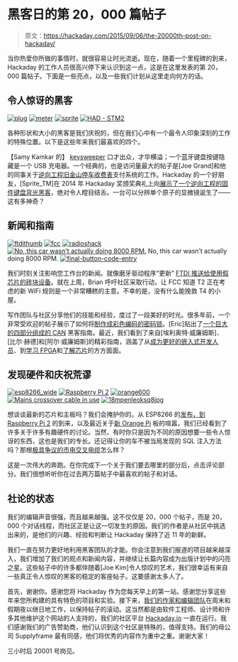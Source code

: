 # 黑客日的第 20，000 篇帖子

> 原文：<https://hackaday.com/2015/09/06/the-20000th-post-on-hackaday/>

当你热爱你所做的事情时，就很容易让时光流逝。现在，随着一个里程碑的到来，Hackaday 的工作人员很高兴停下来认识到这一点，这是在这里发表的第 20，000 篇帖子。下面是一些亮点，以及一些我们计划从这里走向何方的话。

## 令人惊讶的黑客

 [![plug](img/cd4ede07528fc8202ab381cb5149e452.png "plug")](https://hackaday.com/2015/01/14/keystroke-sniffer-hides-as-a-wall-wart-is-scary/plug-2/)  [![meter](img/910a1ecb066450952439ebafd55748e9.png "meter")](https://hackaday.com/2009/07/30/black-hat-2009-parking-meter-hacking/meter/)  [![sprite](img/0ef1a1619fc91a58b03e427b413a82e7.png "sprite")](https://hackaday.com/2014/11/23/sprite_tms-keyboard-plays-snake/sprite-4/)  [![HAD - STM2](img/4f59bb5f0a7148b8b8bfc620ae4e592c.png "HAD - STM2")](https://hackaday.com/2015/01/13/cheap-diy-microscope-sees-individual-atoms/had-stm2/) 

各种形状和大小的黑客是我们庆祝的，但在我们心中有一个最令人印象深刻的工作的特殊位置。以下是这些年来我们最喜欢的四个。

【Samy Kamkar 的】 [keysweeper](http://hackaday.com/2015/01/14/keystroke-sniffer-hides-as-a-wall-wart-is-scary/) 口才出众，才华横溢；一个蓝牙键盘按键隐藏是一个 USB 充电器。一个经典的，也是访问量最大的帖子是[Joe Grand]和他的同事关于[逆向工程旧金山停车收费表](http://hackaday.com/2009/07/30/black-hat-2009-parking-meter-hacking/)支付系统的工作。Hackaday 的一个好朋友，[Sprite_TM]在 2014 年 Hackaday 奖颁奖典礼上向[展示了一个逆向工程的固件键盘背光黑客](http://hackaday.com/2014/11/23/sprite_tms-keyboard-plays-snake/)，绝对令人瞠目结舌。一台可以分辨单个原子的显微镜诞生了——这有多神奇？

## 新闻和指南

 [![ftdithumb](img/6c83a9a5b0524f6bb75cf00734ac827f.png "ftdithumb")](https://hackaday.com/2015/02/08/unbricking-a-counterfeit-ftdi-chip/ftdithumb/)  [![fcc](img/f29ebcacc03556750c401a9ce42bc85e.png "fcc")](https://hackaday.com/2015/04/23/fcc-creates-innovation-radio-the-future-of-wireless-broadband/fcc/)  [![radioshack](img/8b4607be651a8f802857eb965e0db6be.png "radioshack")](https://hackaday.com/2015/02/05/ive-come-here-to-bury-radio-shack-not-praise-it/radioshack-3/)  [![No, this car wasn't actually doing 8000 RPM.](img/05e8416414750f7e69ec79f46b251521.png "Faking 100% RPM")](https://hackaday.com/2013/10/22/can-hacking-the-in-vehicle-network/fakerpm/) No, this car wasn’t actually doing 8000 RPM. [![final-button-code-entry](img/5c0ced41684232a69e2e4bf72da5198f.png "final-button-code-entry")](https://hackaday.com/2015/09/06/the-20000th-post-on-hackaday/final-button-code-entry/) 

我们时刻关注影响您工作台的新闻。就像磨牙驱动程序“更新” [FTDI 推送给使用假芯片的砖块设备](http://hackaday.com/2014/10/22/watch-that-windows-update-ftdi-drivers-are-killing-fake-chips/)。就在上周，Brian 呼吁社区采取行动，让 FCC 知道 T2 正在考虑的新 WiFi 规则是一个非常糟糕的主意。不幸的是，没有什么能挽救 T4 的小屋。

写作团队与社区分享他们的技能和经验，度过了一段美好的时光。很多年前，一个非常受欢迎的帖子展示了如何将[制作成彩色编码的密码锁](http://hackaday.com/2008/06/12/how-to-make-an-rgb-combination-door-lock-part-1/)。[Eric]贴出了[一个巨大的四部分组成的 CAN](http://hackaday.com/2013/10/21/can-hacking-introductions/) 黑客指南。最近，我们看到了来自[埃利奥特·威廉姆斯]、[比尔·赫德]和[阿尔·威廉姆斯]的精彩指南，涵盖了从[成为更好的嵌入式开发人员](http://hackaday.com/tag/embed-with-elliot/)、到[学习 FPGA](http://hackaday.com/tag/learning-verilog-for-fpgas/)和[了解芯片](http://hackaday.com/tag/electrical-properties/)的方方面面。

## 发现硬件和庆祝荒谬

 [![esp8266_wide](img/0337601bfad84d8bcd0698734cb14083.png "esp8266_wide")](https://hackaday.com/2015/06/06/esp8266-as-a-networked-mp3-decoder/esp8266_wide/)  [![Raspberry Pi 2](img/91ece24054b42cb3b346a4c848bb5906.png "Raspberry Pi 2")](https://hackaday.com/2015/02/08/photonic-reset-of-the-raspberry-pi-2/raspberry-pi-2/)  [![orange600](img/5fc032687d0b71c637be23434de6065e.png "orange600")](https://hackaday.com/2015/09/05/orange-is-the-new-15-pi/orange600/)  [![Mains crossover cable in use](img/64900e297a3f8ffccca3858f49ceaa80.png "Mains crossover cable in use")](https://hackaday.com/2010/04/01/how-to-make-a-mains-crossover-cable/img_0441/)  [![18mpenleoksq8jpg](img/143b8610794e5649f288ad2674ad9e09.png "18mpenleoksq8jpg")](https://hackaday.com/2014/04/04/sql-injection-fools-speed-traps-and-clears-your-record/18mpenleoksq8jpg/) 

想谈谈最新的芯片和主板吗？我们会掩护你的。从 ESP8266 的[发布，到](http://hackaday.com/2014/08/26/new-chip-alert-the-esp8266-wifi-module-its-5/) [Raspberry Pi 2](http://hackaday.com/2015/02/05/benchmarking-the-raspberry-pi-2/) 的到来，以及最近关于[新 Orange Pi](http://hackaday.com/2015/09/05/orange-is-the-new-15-pi/) 板的喧嚣，我们已经看到了许多关于许多有趣硬件的讨论。当然，有时你只是因为不同的原因想要一些令人惊讶的东西，这也是我们的专长。还记得让你的车不被当局发现的 SQL 注入方法吗？那根[极具争议的市电交叉电缆](http://hackaday.com/2010/04/01/how-to-make-a-mains-crossover-cable/)怎么样？

这是一次伟大的奔跑。在你完成下一个关于我们要去哪里的部分后，点击评论部分。我们很想听听你在过去两万篇帖子中最喜欢的帖子和对话。

## 社论的状态

我们的编辑声音很强，而且越来越强。这不仅仅是 20，000 个帖子，而是 20，000 个对话线程，而社区正是让这一切发生的原因。我们的作者是从社区中挑选出来的，是他们的兴趣、经验和判断让 Hackaday 保持了近 11 年的新鲜。

我们一直在努力更好地利用黑客团队的才能。你会注意到我们报道的项目越来越深入，我们增加了我们的观点和新闻内容，并继续让长篇内容成为出版计划中的闪亮之星。这些帖子中的许多都伴随着[Joe Kim]令人惊叹的艺术，我们很幸运有来自一些真正令人惊叹的黑客的稳定的客座帖子。这要感谢太多人了。

首先，谢谢你。感谢您将 Hackaday 作为您每天早上的第一站。感谢您分享这些年来您所构建的具有特色的项目和实验。接下来，[我们的作家和编辑团队](http://hackaday.com/about/)在周末和假期夜以继日地工作，以保持帖子的滚动。这当然都是由软件工程师、设计师和许多其他维护这个网站的人支持的，我们的社区平台 [Hackaday.io](http://hackaday.io) 一直在运行。我们感谢我们的广告赞助商，他们认识到这个社区是特殊的，值得支持。我们的母公司 Supplyframe 最有同感，他们将优秀的内容作为重中之重。谢谢大家！

三小时后 20001 号岗见。